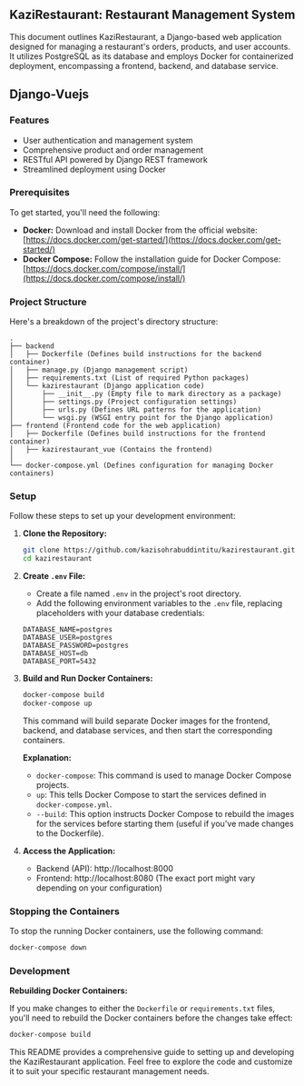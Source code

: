 ## KaziRestaurant: Restaurant Management System

This document outlines KaziRestaurant, a Django-based web application designed for managing a restaurant's orders, products, and user accounts. It utilizes PostgreSQL as its database and employs Docker for containerized deployment, encompassing a frontend, backend, and database service.

## Django-Vuejs

### Features

- User authentication and management system
- Comprehensive product and order management
- RESTful API powered by Django REST framework
- Streamlined deployment using Docker

### Prerequisites

To get started, you'll need the following:

- **Docker:** Download and install Docker from the official website: [https://docs.docker.com/get-started/](https://docs.docker.com/get-started/)
- **Docker Compose:** Follow the installation guide for Docker Compose: [https://docs.docker.com/compose/install/](https://docs.docker.com/compose/install/)

### Project Structure

Here's a breakdown of the project's directory structure:

```
.
├── backend
│   ├── Dockerfile (Defines build instructions for the backend container)
│   ├── manage.py (Django management script)
│   ├── requirements.txt (List of required Python packages)
│   └── kazirestaurant (Django application code)
│       ├── __init__.py (Empty file to mark directory as a package)
│       ├── settings.py (Project configuration settings)
│       ├── urls.py (Defines URL patterns for the application)
│       └── wsgi.py (WSGI entry point for the Django application)
├── frontend (Frontend code for the web application)
│   ├── Dockerfile (Defines build instructions for the frontend container)
│   ├── kazirestaurant_vue (Contains the frontend)
│   
└── docker-compose.yml (Defines configuration for managing Docker containers)
```

### Setup

Follow these steps to set up your development environment:

1. **Clone the Repository:**

   ```bash
   git clone https://github.com/kazisohrabuddintitu/kazirestaurant.git
   cd kazirestaurant
   ```


2. **Create `.env` File:**

   - Create a file named `.env` in the project's root directory.
   - Add the following environment variables to the `.env` file, replacing placeholders with your database credentials:

   ```
   DATABASE_NAME=postgres
   DATABASE_USER=postgres
   DATABASE_PASSWORD=postgres
   DATABASE_HOST=db
   DATABASE_PORT=5432
   ```

3. **Build and Run Docker Containers:**

   ```bash
   docker-compose build
   docker-compose up
   ```

   This command will build separate Docker images for the frontend, backend, and database services, and then start the corresponding containers.

   **Explanation:**

   - `docker-compose`: This command is used to manage Docker Compose projects.
   - `up`: This tells Docker Compose to start the services defined in `docker-compose.yml`.
   - `--build`: This option instructs Docker Compose to rebuild the images for the services before starting them (useful if you've made changes to the Dockerfile).

4. **Access the Application:**

   - Backend (API): http://localhost:8000
   - Frontend: http://localhost:8080 (The exact port might vary depending on your configuration)

### Stopping the Containers

To stop the running Docker containers, use the following command:

```bash
docker-compose down
```

### Development

**Rebuilding Docker Containers:**

If you make changes to either the `Dockerfile` or `requirements.txt` files, you'll need to rebuild the Docker containers before the changes take effect:

```bash
docker-compose build
```

This README provides a comprehensive guide to setting up and developing the KaziRestaurant application. Feel free to explore the code and customize it to suit your specific restaurant management needs.
